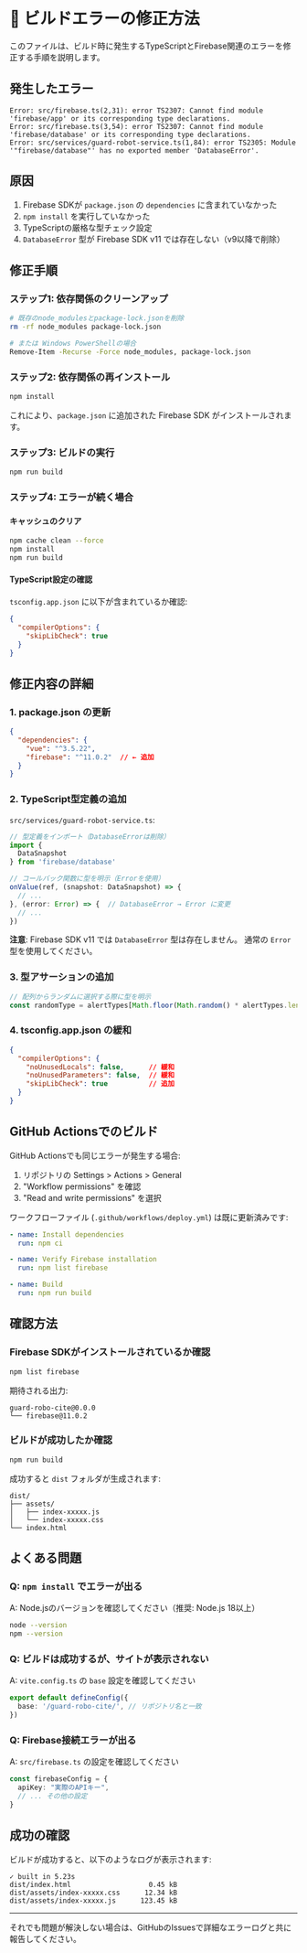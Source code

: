 # 🐛 ビルドエラーの修正方法

このファイルは、ビルド時に発生するTypeScriptとFirebase関連のエラーを修正する手順を説明します。

## 発生したエラー

```
Error: src/firebase.ts(2,31): error TS2307: Cannot find module 'firebase/app' or its corresponding type declarations.
Error: src/firebase.ts(3,54): error TS2307: Cannot find module 'firebase/database' or its corresponding type declarations.
Error: src/services/guard-robot-service.ts(1,84): error TS2305: Module '"firebase/database"' has no exported member 'DatabaseError'.
```

## 原因

1. Firebase SDKが `package.json` の `dependencies` に含まれていなかった
2. `npm install` を実行していなかった
3. TypeScriptの厳格な型チェック設定
4. `DatabaseError` 型が Firebase SDK v11 では存在しない（v9以降で削除）

## 修正手順

### ステップ1: 依存関係のクリーンアップ

```bash
# 既存のnode_modulesとpackage-lock.jsonを削除
rm -rf node_modules package-lock.json

# または Windows PowerShellの場合
Remove-Item -Recurse -Force node_modules, package-lock.json
```

### ステップ2: 依存関係の再インストール

```bash
npm install
```

これにより、`package.json` に追加された Firebase SDK がインストールされます。

### ステップ3: ビルドの実行

```bash
npm run build
```

### ステップ4: エラーが続く場合

#### キャッシュのクリア
```bash
npm cache clean --force
npm install
npm run build
```

#### TypeScript設定の確認
`tsconfig.app.json` に以下が含まれているか確認:
```json
{
  "compilerOptions": {
    "skipLibCheck": true
  }
}
```

## 修正内容の詳細

### 1. package.json の更新
```json
{
  "dependencies": {
    "vue": "^3.5.22",
    "firebase": "^11.0.2"  // ← 追加
  }
}
```

### 2. TypeScript型定義の追加
`src/services/guard-robot-service.ts`:
```typescript
// 型定義をインポート（DatabaseErrorは削除）
import { 
  DataSnapshot 
} from 'firebase/database'

// コールバック関数に型を明示（Errorを使用）
onValue(ref, (snapshot: DataSnapshot) => {
  // ...
}, (error: Error) => {  // DatabaseError → Error に変更
  // ...
})
```

**注意**: Firebase SDK v11 では `DatabaseError` 型は存在しません。
通常の `Error` 型を使用してください。

### 3. 型アサーションの追加
```typescript
// 配列からランダムに選択する際に型を明示
const randomType = alertTypes[Math.floor(Math.random() * alertTypes.length)] as GuardRobotAlert['type']
```

### 4. tsconfig.app.json の緩和
```json
{
  "compilerOptions": {
    "noUnusedLocals": false,      // 緩和
    "noUnusedParameters": false,  // 緩和
    "skipLibCheck": true          // 追加
  }
}
```

## GitHub Actionsでのビルド

GitHub Actionsでも同じエラーが発生する場合:

1. リポジトリの Settings > Actions > General
2. "Workflow permissions" を確認
3. "Read and write permissions" を選択

ワークフローファイル (`.github/workflows/deploy.yml`) は既に更新済みです:
```yaml
- name: Install dependencies
  run: npm ci

- name: Verify Firebase installation
  run: npm list firebase

- name: Build
  run: npm run build
```

## 確認方法

### Firebase SDKがインストールされているか確認
```bash
npm list firebase
```

期待される出力:
```
guard-robo-cite@0.0.0
└── firebase@11.0.2
```

### ビルドが成功したか確認
```bash
npm run build
```

成功すると `dist` フォルダが生成されます:
```
dist/
├── assets/
│   ├── index-xxxxx.js
│   └── index-xxxxx.css
└── index.html
```

## よくある問題

### Q: `npm install` でエラーが出る
A: Node.jsのバージョンを確認してください（推奨: Node.js 18以上）
```bash
node --version
npm --version
```

### Q: ビルドは成功するが、サイトが表示されない
A: `vite.config.ts` の `base` 設定を確認してください
```typescript
export default defineConfig({
  base: '/guard-robo-cite/', // リポジトリ名と一致
})
```

### Q: Firebase接続エラーが出る
A: `src/firebase.ts` の設定を確認してください
```typescript
const firebaseConfig = {
  apiKey: "実際のAPIキー",
  // ... その他の設定
}
```

## 成功の確認

ビルドが成功すると、以下のようなログが表示されます:

```
✓ built in 5.23s
dist/index.html                   0.45 kB
dist/assets/index-xxxxx.css      12.34 kB
dist/assets/index-xxxxx.js      123.45 kB
```

---

それでも問題が解決しない場合は、GitHubのIssuesで詳細なエラーログと共に報告してください。